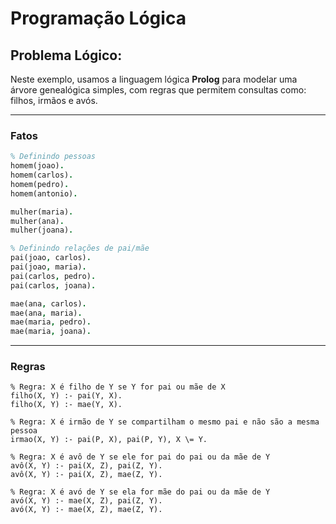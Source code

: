 # Programação Lógica

## Problema Lógico:
Neste exemplo, usamos a linguagem lógica **Prolog** para modelar uma árvore genealógica simples, com regras que permitem consultas como: filhos, irmãos e avós.

---

### Fatos
```prolog
% Definindo pessoas
homem(joao).
homem(carlos).
homem(pedro).
homem(antonio).

mulher(maria).
mulher(ana).
mulher(joana).

% Definindo relações de pai/mãe
pai(joao, carlos).
pai(joao, maria).
pai(carlos, pedro).
pai(carlos, joana).

mae(ana, carlos).
mae(ana, maria).
mae(maria, pedro).
mae(maria, joana).
```
---

### Regras
```
% Regra: X é filho de Y se Y for pai ou mãe de X
filho(X, Y) :- pai(Y, X).
filho(X, Y) :- mae(Y, X).

% Regra: X é irmão de Y se compartilham o mesmo pai e não são a mesma pessoa
irmao(X, Y) :- pai(P, X), pai(P, Y), X \= Y.

% Regra: X é avô de Y se ele for pai do pai ou da mãe de Y
avô(X, Y) :- pai(X, Z), pai(Z, Y).
avô(X, Y) :- pai(X, Z), mae(Z, Y).

% Regra: X é avó de Y se ela for mãe do pai ou da mãe de Y
avó(X, Y) :- mae(X, Z), pai(Z, Y).
avó(X, Y) :- mae(X, Z), mae(Z, Y).
```
